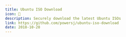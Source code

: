 ```yaml
---
title: Ubuntu ISO Download
icon: 📀
description: Securely download the latest Ubuntu ISOs
link: https://github.com/powersj/ubuntu-iso-download
date: 2018-10-28
---
```

